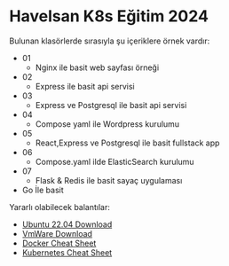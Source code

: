 # Havelsan K8s Eğitim 2024 

Bulunan klasörlerde sırasıyla şu içeriklere örnek vardır:

- 01
    - Nginx ile basit web sayfası örneği
- 02
    - Express ile basit api servisi
- 03
    - Express ve Postgresql ile basit api servisi
- 04
    - Compose yaml ile Wordpress kurulumu    
- 05
    - React,Express ve Postgresql ile basit fullstack app
- 06
    - Compose.yaml ilde ElasticSearch kurulumu 
- 07
    - Flask & Redis ile basit sayaç uygulaması
- Go İle basit


Yararlı olabilecek balantılar:
- [Ubuntu 22.04 Download](https://ir.releases.ubuntu.com/22.04/ubuntu-22.04.5-desktop-amd64.iso)
- [VmWare Download](https://www.techspot.com/downloads/189-vmware-workstation-for-windows.html)
- [Docker Cheat Sheet](https://docs.docker.com/get-started/docker_cheatsheet.pdf)
- [Kubernetes Cheat Sheet](https://kubernetes.io/pt-br/docs/reference/kubectl/cheatsheet/)
